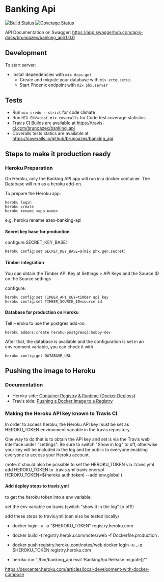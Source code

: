 # Banking Api

[![Build Status](https://travis-ci.com/brunoazex/banking_api.svg?branch=master)](https://travis-ci.com/brunoazex/banking_api)
[![Coverage Status](https://coveralls.io/repos/github/brunoazex/banking_api/badge.svg?branch=master)](https://coveralls.io/github/brunoazex/banking_api?branch=master)

API Documentation on Swagger: <https://app.swaggerhub.com/apis-docs/brunoazex/banking_api/1.0.0>

## Development

To start server:

* Install dependencies with `mix deps.get`
  * Create and migrate your database with `mix ecto.setup`
  * Start Phoenix endpoint with `mix phx.server`
  
## Tests

* Run `mix credo --strict` for code climate
* Run `MIX_ENV=test mix coveralls` for Code test coverage statistics
* Travis CI Builds are available at <https://travis-ci.com/brunoazex/banking_api>
* Coveralls tests statics are available at <https://coveralls.io/github/brunoazex/banking_api>

## Steps to make it production ready

### Heroku Preparation

On Heroku, only the Banking API app will run in a docker container. The Database will run as a heroku add-on.

To prepare the Heroku app:

    heroku login
    heroku create
    heroku rename <app-name>
e.g.
    heroku rename azex-banking-api

#### Secret key base for production

configure SECRET_KEY_BASE:

    heroku config:set SECRET_KEY_BASE=$(mix phx.gen.secret)

#### Timber integration

You can obtain the Timber API Key at Settings > API Keys and
the Source ID on the Source settings

configure:

    heroku config:set TIMBER_API_KEY=timber api key
    heroku config:set TIMBER_SOURCE_ID=source id

#### Database for production on Heroku

Tell Heroku to use the postgres add-on:

    heroku addons:create heroku-postgresql:hobby-dev

After that, the database is available and the configuration is set in an environment variable, you can check it with

    heroku config:get DATABASE_URL

## Pushing the image to Heroku

### Documentation

* Heroku side: [Container Registry & Runtime (Docker Deploys)](https://devcenter.heroku.com/articles/container-registry-and-runtime)
* Travis side: [Pushing a Docker Image to a Registry](https://docs.travis-ci.com/user/docker/#Pushing-a-Docker-Image-to-a-Registry)

### Making the Heroku API key known to Travis CI

In order to access heroku, the Heroku API key must be set as HEROKU_TOKEN
environment variable in the travis repository.

One way to do that is to obtain the API key and set is via the Travis web
interface under "settings". Be sure to switch "Show in log" to off, otherwise
your key will be included in the log and be public to everyone enabling everyone
to access your Heroku account.

(note: it should also be possible to set the HEROKU_TOKEN via .travis.yml
  add HEROKU_TOKEN to .travis.yml
  travis encrypt HEROKU_TOKEN=$(heroku auth:token) --add env.global
)

#### Add deploy steps to travis.yml

to get the heroku token into a env variable:

set the env variable on travis (switch "show it in the log" to off!)

add these steps to travis.yml:(can also be tested locally)

* docker login -u -p "$HEROKU_TOKEN"  registry.heroku.com

* docker build -t registry.heroku.com/notes/web -f Dockerfile.production .

* docker push registry.heroku.com/notes/web
    docker login -u _-p $HEROKU_TOKEN registry.heroku.com
* heroku run "./bin/banking_api eval 'BankingApi.Release.migrate()'"

<https://devcenter.heroku.com/articles/local-development-with-docker-compose>
